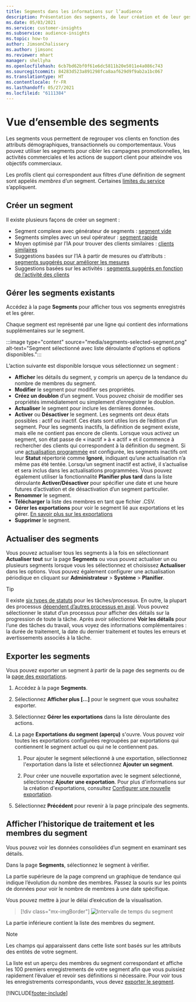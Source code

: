 ```yaml
---
title: Segments dans les informations sur l’audience
description: Présentation des segments, de leur création et de leur gestion.
ms.date: 05/03/2021
ms.service: customer-insights
ms.subservice: audience-insights
ms.topic: how-to
author: JimsonChalissery
ms.author: jimsonc
ms.reviewer: mhart
manager: shellyha
ms.openlocfilehash: 6cb7bd62bf0f61e6dc5811b20e5011e4a086c743
ms.sourcegitcommit: 84283d523a891298fca8aaf629d9f9ab2a1bc067
ms.translationtype: HT
ms.contentlocale: fr-FR
ms.lasthandoff: 05/27/2021
ms.locfileid: "6111384"
---
```

# <a name="segments-overview"></a>Vue d’ensemble des segments

Les segments vous permettent de regrouper vos clients en fonction des attributs démographiques, transactionnels ou comportementaux. Vous pouvez utiliser les segments pour cibler les campagnes promotionnelles, les activités commerciales et les actions de support client pour atteindre vos objectifs commerciaux.

Les profils client qui correspondent aux filtres d’une définition de segment sont appelés *membres* d’un segment. Certaines [limites du service](service-limits.md) s’appliquent.

## <a name="create-a-new-segment"></a>Créer un segment

Il existe plusieurs façons de créer un segment : 

- Segment complexe avec générateur de segments : [segment vide](segment-builder.md#create-a-new-segment)
- Segments simples avec un seul opérateur : [segment rapide](segment-builder.md#quick-segments)
- Moyen optimisé par l’IA pour trouver des clients similaires : [clients similaires](find-similar-customer-segments.md)
- Suggestions basées sur l’IA à partir de mesures ou d’attributs : [segments suggérés pour améliorer les mesures](suggested-segments.md)
- Suggestions basées sur les activités : [segments suggérés en fonction de l’activité des clients](suggested-segments-activity.md)

## <a name="manage-existing-segments"></a>Gérer les segments existants

Accédez à la page **Segments** pour afficher tous vos segments enregistrés et les gérer.

Chaque segment est représenté par une ligne qui contient des informations supplémentaires sur le segment.

:::image type="content" source="media/segments-selected-segment.png" alt-text="Segment sélectionné avec liste déroulante d'options et options disponibles.":::

L’action suivante est disponible lorsque vous sélectionnez un segment :

- **Afficher** les détails du segment, y compris un aperçu de la tendance du nombre de membres du segment.
- **Modifier** le segment pour modifier ses propriétés.
- **Créez un doublon** d’un segment. Vous pouvez choisir de modifier ses propriétés immédiatement ou simplement d’enregistrer le doublon.
- **Actualiser** le segment pour inclure les dernières données.
- **Activer** ou **Désactiver** le segment. Les segments ont deux états possibles : actif ou inactif. Ces états sont utiles lors de l’édition d’un segment. Pour les segments inactifs, la définition de segment existe, mais elle ne contient pas encore de clients. Lorsque vous activez un segment, son état passe de « inactif » à « actif » et il commence à rechercher des clients qui correspondent à la définition du segment. Si une [actualisation programmée](system.md#schedule-tab) est configurée, les segments inactifs ont leur **Statut** répertorié comme **Ignoré**, indiquant qu’une actualisation n’a même pas été tentée. Lorsqu’un segment inactif est activé, il s’actualise et sera inclus dans les actualisations programmées.
  Vous pouvez également utiliser la fonctionnalité **Planifier plus tard** dans la liste déroulante **Activer/Désactiver** pour spécifier une date et une heure futures d’activation et de désactivation d’un segment particulier.
- **Renommer** le segment.
- **Télécharger** la liste des membres en tant que fichier .CSV.
- **Gérer les exportations** pour voir le segment lié aux exportations et les gérer. [En savoir plus sur les exportations](export-destinations.md)
- **Supprimer** le segment.

## <a name="refresh-segments"></a>Actualiser des segments

Vous pouvez actualiser tous les segments à la fois en sélectionnant **Actualiser tout** sur la page **Segments** ou vous pouvez actualiser un ou plusieurs segments lorsque vous les sélectionnez et choisissez **Actualiser** dans les options. Vous pouvez également configurer une actualisation périodique en cliquant sur **Administrateur** > **Système** > **Planifier**.

> [!TIP]
> Il existe [six types de statuts](system.md#status-types) pour les tâches/processus. En outre, la plupart des processus [dépendent d’autres processus en aval](system.md#refresh-policies). Vous pouvez sélectionner le statut d’un processus pour afficher des détails sur la progression de toute la tâche. Après avoir sélectionné **Voir les détails** pour l’une des tâches du travail, vous voyez des informations complémentaires : la durée de traitement, la date du dernier traitement et toutes les erreurs et avertissements associés à la tâche.

## <a name="export-segments"></a>Exporter les segments

Vous pouvez exporter un segment à partir de la page des segments ou de la [page des exportations](export-destinations.md). 

1. Accédez à la page **Segments**.

1. Sélectionnez **Afficher plus [...]** pour le segment que vous souhaitez exporter.

1. Sélectionnez **Gérer les exportations** dans la liste déroulante des actions.

1. La page **Exportations du segment (aperçu)** s'ouvre. Vous pouvez voir toutes les exportations configurées regroupées par exportations qui contiennent le segment actuel ou qui ne le contiennent pas.

   1. Pour ajouter le segment sélectionné à une exportation, sélectionnez l'exportation dans la liste et sélectionnez **Ajouter un segment**.

   1. Pour créer une nouvelle exportation avec le segment sélectionné, sélectionnez **Ajouter une exportation**. Pour plus d'informations sur la création d'exportations, consultez [Configurer une nouvelle exportation](export-destinations.md#set-up-a-new-export).

1. Sélectionnez **Précédent** pour revenir à la page principale des segments.

## <a name="view-processing-history-and-segment-members"></a>Afficher l’historique de traitement et les membres du segment

Vous pouvez voir les données consolidées d’un segment en examinant ses détails.

Dans la page **Segments**, sélectionnez le segment à vérifier.

La partie supérieure de la page comprend un graphique de tendance qui indique l’évolution du nombre des membres. Passez la souris sur les points de données pour voir le nombre de membres à une date spécifique.

Vous pouvez mettre à jour le délai d’exécution de la visualisation.

> [!div class="mx-imgBorder"]
> ![Intervalle de temps du segment](media/segment-time-range.png "Intervalle de temps du segment")

La partie inférieure contient la liste des membres du segment.

> [!NOTE]
> Les champs qui apparaissent dans cette liste sont basés sur les attributs des entités de votre segment.
>
>La liste est un aperçu des membres du segment correspondant et affiche les 100 premiers enregistrements de votre segment afin que vous puissiez rapidement l’évaluer et revoir ses définitions si nécessaire. Pour voir tous les enregistrements correspondants, vous devez [exporter le segment](export-destinations.md).

[!INCLUDE[footer-include](../includes/footer-banner.md)] 
